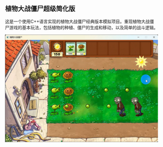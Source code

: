 ## 植物大战僵尸超级简化版
这是一个使用C++语言实现的植物大战僵尸经典版本模拟项目。重现植物大战僵尸游戏的基本玩法，包括植物的种植、僵尸的生成和移动，以及简单的战斗逻辑。

![展示](DISPLAY.jpg)
